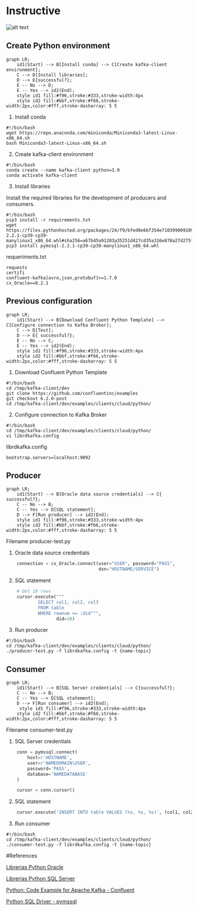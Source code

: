 # Instructive

![alt text][architecture]

## Create Python environment

```mermaid
graph LR;
    id1(Start) --> B[Install conda] --> C[Create kafka-client environment];
    C --> D[Install libraries];
    D --> E{successful?};
    E -- No --> D;
    E -- Yes --> id2(End);
    style id1 fill:#f96,stroke:#333,stroke-width:4px
    style id2 fill:#bbf,stroke:#f66,stroke-width:2px,color:#fff,stroke-dasharray: 5 5
```

1. Install conda

```shell
#!/bin/bash
wget https://repo.anaconda.com/miniconda/Miniconda3-latest-Linux-x86_64.sh
bash Miniconda3-latest-Linux-x86_64.sh
```

2. Create kafka-client environment

```shell
#!/bin/bash
conda create --name kafka-client python=3.9
conda activate kafka-client
```

3. Install libraries

Install the required libraries for the development of producers and consumers.
```shell
#!/bin/bash
pip3 install -r requirements.txt
wget https://files.pythonhosted.org/packages/24/f9/bfed0e66f354e710399009109f89b3046a7a96373e036772b4cc32491189/pymssql-2.2.1-cp39-cp39-manylinux1_x86_64.whl#sha256=a67b45a91203a35251d427cd35a316e878a27d275f20a6ae815a0db6bb0769de
pip3 install pymssql-2.2.1-cp39-cp39-manylinux1_x86_64.whl
```

requeriments.txt
```text
requests
certifi
confluent-kafka[avro,json,protobuf]>=1.7.0
cx_Oracle==8.2.1
```

## Previous configuration

```mermaid
graph LR;
    id1(Start) --> B[Download Confluent Python Template] --> C[Configure connection to Kafka Broker];
    C --> D[Test];
    D --> E{ successful?};
    E -- No --> C;
    E -- Yes --> id2(End);
    style id1 fill:#f96,stroke:#333,stroke-width:4px
    style id2 fill:#bbf,stroke:#f66,stroke-width:2px,color:#fff,stroke-dasharray: 5 5
```

1. Download Confluent Python Template
```shell
#!/bin/bash
cd /tmp/kafka-client/dev
git clone https://github.com/confluentinc/examples
git checkout 6.2.0-post
cd /tmp/kafka-client/dev/examples/clients/cloud/python/
```

2. Configure connection to Kafka Broker
```shell
#!/bin/bash
cd /tmp/kafka-client/dev/examples/clients/cloud/python/
vi librdkafka.config
```
librdkafka.config
```text
bootstrap.servers=localhost:9092
```


## Producer

```mermaid
graph LR;
    id1(Start) --> B[Oracle data source credentials] --> C{ successful?};
    C -- No --> B;
    C -- Yes --> D[SQL statement];
    D --> F[Run producer] --> id2(End);
    style id1 fill:#f96,stroke:#333,stroke-width:4px
    style id2 fill:#bbf,stroke:#f66,stroke-width:2px,color:#fff,stroke-dasharray: 5 5
```

Filename producer-test.py


1. Oracle data source credentials

```python
    connection = cx_Oracle.connect(user="USER", password="PASS",
                                   dsn="HOSTNAME/SERVICE")
```
2. SQL statement
```python
    # Get 10 rows
    cursor.execute("""
            SELECT col1, col2, col3
            FROM table
            WHERE rownum <= :did""",
                   did=10)
```

3. Run producer
```shell
#!/bin/bash
cd /tmp/kafka-client/dev/examples/clients/cloud/python/
./producer-test.py -f librdkafka.config -t {name-topic}
```



## Consumer

```mermaid
graph LR;
    id1(Start) --> B[SQL Server credentials] --> C{successful?};
    C -- No --> B;
    C -- Yes --> D[SQL statement];
    D --> F[Run consumer] --> id2(End);
     style id1 fill:#f96,stroke:#333,stroke-width:4px
    style id2 fill:#bbf,stroke:#f66,stroke-width:2px,color:#fff,stroke-dasharray: 5 5
```

Filename consumer-test.py

1. SQL Server credentials

```python
    conn = pymssql.connect(
        host=r'HOSTNAME',
        user=r'NAMEDOMAIN\USER',
        password='PASS',
        database='NAMEDATABASE'
    )

    cursor = conn.cursor()
```
2. SQL statement
```python
    cursor.execute('INSERT INTO table VALUES (%s, %s, %s)', (col1, col2, col3))
```

3. Run consumer
```shell
#!/bin/bash
cd /tmp/kafka-client/dev/examples/clients/cloud/python/
./consumer-test.py -f librdkafka.config -t {name-topic}
```




#References


[Librerias Python Oracle][1]

[Librerias Python SQL Server][2]

[Python: Code Example for Apache Kafka - Confluent][3]

[Python SQL Driver - pymssql][4]


[1]: https://cx-oracle.readthedocs.io/en/latest/user_guide/installation.html#oracle-instant-client-zip-files
[2]: https://pymssql.readthedocs.io/en/latest/intro.html
[3]: https://docs.confluent.io/platform/current/tutorials/examples/clients/docs/python.html
[4]: https://docs.microsoft.com/en-us/sql/connect/python/pymssql/step-3-proof-of-concept-connecting-to-sql-using-pymssql?view=sql-server-ver15

[architecture]: https://github.com/imendozah/kafka-cli-py/raw/master/images/architecture.png "Logo Title Text 2"
